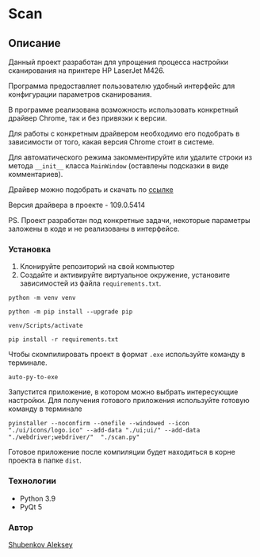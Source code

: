 # Scan
## Описание
Данный проект разработан для упрощения процесса настройки сканирования на принтере HP LaserJet M426.

Программа предоставляет пользователю удобный интерфейс для конфигурации параметров сканирования.

В программе реализована возможность использовать конкретный драйвер Chrome, так и без привязки к версии.

Для работы с конкретным драйвером необходимо его подобрать в зависимости от того, какая версия Chrome стоит в системе.

Для автоматического режима закомментируйте или удалите строки из метода `__init__` класса `MainWindow` (оставлены подсказки в виде комментариев).

Драйвер можно подобрать и скачать по [ссылке](https://sites.google.com/chromium.org/driver/downloads)

Версия драйвера в проекте - 109.0.5414

PS. Проект разработан под конкретные задачи, некоторые параметры заложены в коде и не реализованы в интерфейсе.

### Установка

 1. Клонируйте репозиторий на свой компьютер
 2. Создайте и активируйте виртуальное окружение, установите зависимостей из файла  `requirements.txt`.
```
python -m venv venv
```
```
python -m pip install --upgrade pip
```
```
venv/Scripts/activate
```
```
pip install -r requirements.txt
```
Чтобы скомпилировать проект в формат `.exe` используйте команду в терминале. 
```
auto-py-to-exe
```
Запустится приложение, в котором можно выбрать интересующие настройки.
Для получения готового приложения используйте готовую команду в терминале
```
pyinstaller --noconfirm --onefile --windowed --icon "./ui/icons/logo.ico" --add-data "./ui;ui/" --add-data "./webdriver;webdriver/"  "./scan.py"
```
Готовое приложение после компиляции будет находиться в корне проекта в папке `dist`.

### Технологии
 - Python 3.9
 - PyQt 5
 
### Автор
[Shubenkov Aleksey](https://github.com/In-Quatro)
